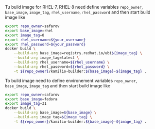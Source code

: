 Tu build image for RHEL-7, RHEL-8 need define variables `repo_owner`, `base_image`, `image_tag`, `rhel_username`, `rhel_password` and
then start build image like

```sh
export repo_owner=safarov
export base_image=rhel
export image_tag=8
export rhel_username=${your_username}
export rhel_password=${your_password}
docker build \
    --build-arg base_image=registry.redhat.io/ubi${image_tag} \
    --build-arg image_tag=latest \
    --build-arg rhel_username=${rhel_username} \
    --build-arg rhel_password=${rhel_password} \
    -t ${repo_owner}/kamilio-builder:${base_image}-${image_tag} .
```

To build image need to define environement variables `repo_owner`, `base_image`, `image_tag` and then start build image like

```sh
export repo_owner=safarov
export base_image=fedora
export image_tag=31
docker build \
    --build-arg base_image=${base_image} \
    --build-arg image_tag=${image_tag} \
    -t ${repo_owner}/kamilio-builder:${base_image}-${image_tag} .
```

